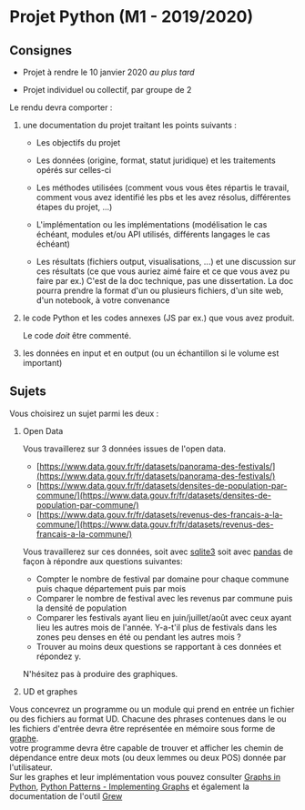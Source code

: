 # Projet Python (M1 - 2019/2020)

## Consignes

* Projet à rendre le 10 janvier 2020 *au plus tard*

* Projet individuel ou collectif, par groupe de 2

Le rendu devra comporter :

1. une documentation du projet traitant les points suivants :

   * Les objectifs du projet

   * Les données (origine, format, statut juridique) et les traitements opérés sur celles-ci

   * Les méthodes utilisées (comment vous vous êtes répartis le travail, comment vous avez identifié les pbs et les avez résolus, différentes étapes du projet, ...)

   * L'implémentation ou les implémentations (modélisation le cas échéant, modules et/ou API utilisés, différents langages le cas échéant)

   * Les résultats (fichiers output, visualisations, ...) et une discussion sur ces résultats (ce que vous auriez aimé faire et ce que vous avez pu faire par ex.)
   C'est de la doc technique, pas une dissertation. La doc pourra prendre la format d'un ou plusieurs fichiers, d'un site web, d'un notebook, à votre convenance

2. le code Python et les codes annexes (JS par ex.) que vous avez produit.
  
    Le code *doit* être commenté.

3. les données en input et en output (ou un échantillon si le volume est important)

## Sujets

Vous choisirez un sujet parmi les deux :

1. Open Data

    Vous travaillerez sur 3 données issues de l'open data.

    * [https://www.data.gouv.fr/fr/datasets/panorama-des-festivals/](https://www.data.gouv.fr/fr/datasets/panorama-des-festivals/)
    * [https://www.data.gouv.fr/fr/datasets/densites-de-population-par-commune/](https://www.data.gouv.fr/fr/datasets/densites-de-population-par-commune/)
    * [https://www.data.gouv.fr/fr/datasets/revenus-des-francais-a-la-commune/](https://www.data.gouv.fr/fr/datasets/revenus-des-francais-a-la-commune/)
  
    Vous travaillerez sur ces données, soit avec [sqlite3](https://docs.python.org/3.8/library/sqlite3.html) soit avec [pandas](https://pandas.pydata.org/) de façon à répondre aux questions suivantes:
    - Compter le nombre de festival par domaine pour chaque commune puis chaque département puis par mois
    - Comparer le nombre de festival avec les revenus par commune puis la densité de population
    - Comparer les festivals ayant lieu en juin/juillet/août avec ceux ayant lieu les autres mois de l'année. Y-a-t'il plus de festivals dans les zones peu denses en été ou pendant les autres mois ?
    - Trouver au moins deux questions se rapportant à ces données et répondez y.

    N'hésitez pas à produire des graphiques. 

2. UD et graphes

  Vous concevrez un programme ou un module qui prend en entrée un fichier ou des fichiers au format UD. Chacune des phrases contenues dans le ou les fichiers d'entrée devra être représentée en mémoire sous forme de [graphe](https://fr.wikipedia.org/wiki/Graphe_(type_abstrait)).  
  votre programme devra être capable de trouver et afficher les chemin de dépendance entre deux mots (ou deux lemmes ou deux POS) donnée par l'utilisateur.  
  Sur les graphes et leur implémentation vous pouvez consulter [Graphs in Python](https://www.python-course.eu/graphs_python.php), [Python Patterns - Implementing Graphs](https://www.python.org/doc/essays/graphs/) et également la documentation de l'outil [Grew](http://grew.fr)
